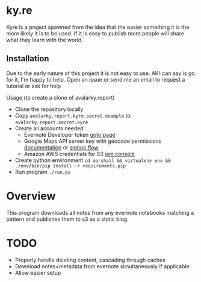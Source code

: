 # ky.re

Kyre is a project spawned from the idea that the easier something it is the more likely it is to be used. If it is easy to publish more people will share what they learn with the world.

## Installation

Due to the early nature of this project it is not easy to use. All I can say is go for it, I'm happy to help. Open an issue or send me an email to request a tutorial or ask for help

Usage (to create a clone of avalarky.report)

* Clone the repository locally
* Copy `avalarky.report.kyre.secret.example` to `avalarky.report.secret.kyre`
* Create all accounts needed:
  * Evernote Developer token [goto page](https://www.evernote.com/api/DeveloperToken.action)
  * Google Maps API server key with geocode permissions [documentation](https://developers.google.com/maps/documentation/geocoding/get-api-key) or [signup flow](https://console.developers.google.com/flows/enableapi?apiid=geocoding_backend&keyType=SERVER_SIDE&reusekey=true)
  * Amazon AWS credentials for S3 [iam console](https://console.aws.amazon.com/iam/home?#users)
* Create python environment `cd marshall && virtualenv env && ./env/bin/pip install -r requirements.pip`
* Run program `./run.py`

# Overview

This program downloads all notes from any evernote notebooks matching a pattern and publishes them to s3 as a static blog.

# TODO

* Properly handle deleting content, cascading through caches
* Download notes+metadata from evernote simultaneously if applicable
* Allow easier setup

